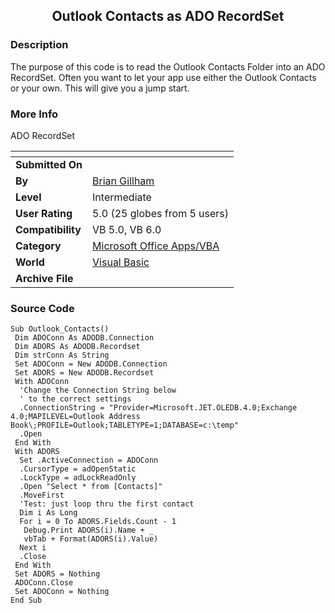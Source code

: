 ﻿<div align="center">

## Outlook Contacts as ADO RecordSet


</div>

### Description

The purpose of this code is to read the Outlook Contacts Folder into an ADO RecordSet. Often you want to let your app use either the Outlook Contacts or your own. This will give you a jump start.
 
### More Info
 
ADO RecordSet


<span>             |<span>
---                |---
**Submitted On**   |
**By**             |[Brian Gillham](https://github.com/Planet-Source-Code/PSCIndex/blob/master/ByAuthor/brian-gillham.md)
**Level**          |Intermediate
**User Rating**    |5.0 (25 globes from 5 users)
**Compatibility**  |VB 5\.0, VB 6\.0
**Category**       |[Microsoft Office Apps/VBA](https://github.com/Planet-Source-Code/PSCIndex/blob/master/ByCategory/microsoft-office-apps-vba__1-42.md)
**World**          |[Visual Basic](https://github.com/Planet-Source-Code/PSCIndex/blob/master/ByWorld/visual-basic.md)
**Archive File**   |[](https://github.com/Planet-Source-Code/brian-gillham-outlook-contacts-as-ado-recordset__1-31761/archive/master.zip)





### Source Code

```
Sub Outlook_Contacts()
 Dim ADOConn As ADODB.Connection
 Dim ADORS As ADODB.Recordset
 Dim strConn As String
 Set ADOConn = New ADODB.Connection
 Set ADORS = New ADODB.Recordset
 With ADOConn
  'Change the Connection String below
  ' to the correct settings
  .ConnectionString = "Provider=Microsoft.JET.OLEDB.4.0;Exchange 4.0;MAPILEVEL=Outlook Address Book\;PROFILE=Outlook;TABLETYPE=1;DATABASE=c:\temp"
  .Open
 End With
 With ADORS
  Set .ActiveConnection = ADOConn
  .CursorType = adOpenStatic
  .LockType = adLockReadOnly
  .Open "Select * from [Contacts]"
  .MoveFirst
  'Test: just loop thru the first contact
  Dim i As Long
  For i = 0 To ADORS.Fields.Count - 1
   Debug.Print ADORS(i).Name + _
   vbTab + Format(ADORS(i).Value)
  Next i
  .Close
 End With
 Set ADORS = Nothing
 ADOConn.Close
 Set ADOConn = Nothing
End Sub
```

